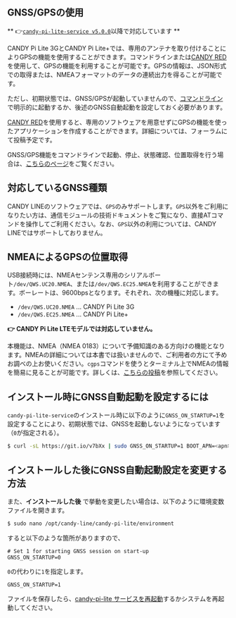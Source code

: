 ## GNSS/GPSの使用

** 👉[`candy-pi-lite-service v5.0.0`](https://forums.candy-line.io/t/v5-0-0)以降で対応しています **

CANDY Pi Lite 3GとCANDY Pi Lite+では、専用のアンテナを取り付けることによりGPSの機能を使用することができます。コマンドラインまたは[CANDY RED](https://github.com/CANDY-LINE/candy-red)を使用して、GPSの機能を利用することが可能です。GPSの情報は、JSON形式での取得または、NMEAフォーマットのデータの連続出力を得ることが可能です。

ただし、初期状態では、GNSS/GPSが起動していませんので、[コマンドライン](/cli/gnss.md)で明示的に起動するか、後述のGNSS自動起動を設定しておく必要があります。

[CANDY RED](https://github.com/CANDY-LINE/candy-red)を使用すると、専用のソフトウェアを用意せずにGPSの機能を使ったアプリケーションを作成することができます。詳細については、フォーラムにて投稿予定です。

GNSS/GPS機能をコマンドラインで起動、停止、状態確認、位置取得を行う場合は、[こちらのページ](/cli/gnss.md)をご覧ください。

## 対応しているGNSS種類

CANDY LINEのソフトウェアでは、`GPS`のみサポートします。`GPS`以外をご利用になりたい方は、通信モジュールの技術ドキュメントをご覧になり、直接ATコマンドを操作してご利用ください。なお、`GPS`以外の利用については、CANDY LINEではサポートしておりません。

## NMEAによるGPSの位置取得

USB接続時には、NMEAセンテンス専用のシリアルポート`/dev/QWS.UC20.NMEA`、または`/dev/QWS.EC25.NMEA`を利用することができます。ボーレートは、9600bpsとなります。それぞれ、次の機種に対応します。

- `/dev/QWS.UC20.NMEA` ... CANDY Pi Lite 3G
- `/dev/QWS.EC25.NMEA` ... CANDY Pi Lite+

**👉 CANDY Pi Lite LTEモデルでは対応していません。**

本機能は、NMEA（NMEA 0183）について予備知識のある方向けの機能となります。NMEAの詳細については本書では扱いませんので、ご利用者の方にて予めお調べの上お使いください。`cgps`コマンドを使うとターミナル上でNMEAの情報を簡易に見ることが可能です。詳しくは、[こちらの投稿](https://forums.candy-line.io/t/gpsd/172/5)を参照してください。

## インストール時にGNSS自動起動を設定するには

`candy-pi-lite-service`のインストール時に以下のように`GNSS_ON_STARTUP=1`を設定することにより、初期状態では、GNSSを起動しないようになっています（`0`が指定される）。

```bash
$ curl -sL https://git.io/v7bXx | sudo GNSS_ON_STARTUP=1 BOOT_APN=<apn名> bash
```

## インストールした後にGNSS自動起動設定を変更する方法

また、**インストールした後** で挙動を変更したい場合は、以下のように環境変数ファイルを開きます。

```bash
$ sudo nano /opt/candy-line/candy-pi-lite/environment
```

すると以下のような箇所がありますので、
```
# Set 1 for starting GNSS session on start-up
GNSS_ON_STARTUP=0
```

`0`の代わりに`1`を指定します。
```
GNSS_ON_STARTUP=1
```
ファイルを保存したら、[candy-pi-lite サービスを再起動](/service/restart.md)するかシステムを再起動してください。
